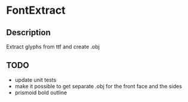 # FontExtract

## Description

Extract glyphs from ttf and create .obj

## TODO

- update unit tests
- make it possible to get separate .obj for the front face and the sides
- prismoid bold outline

